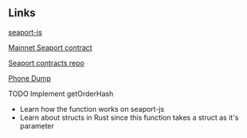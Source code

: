## Links

[seaport-js](https://github.com/ProjectOpenSea/seaport-js/blob/main/src/seaport.ts)

[Mainnet Seaport contract](https://etherscan.io/address/0x00000000006c3852cbef3e08e8df289169ede581#code)

[Seaport contracts repo](https://github.com/ProjectOpenSea/seaport)

[Phone Dump](https://gist.github.com/Perelyn-sama/243eae8528e246b273b99ac75f410a68)

TODO Implement getOrderHash

- Learn how the function works on seaport-js
- Learn about structs in Rust since this function takes a struct as it's parameter
